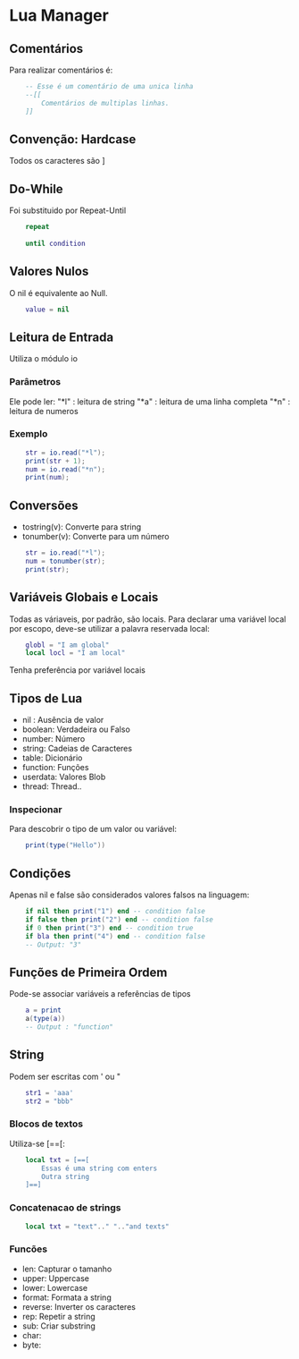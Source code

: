 # Lua Manager

## Comentários

Para realizar comentários é:

```lua
    -- Esse é um comentário de uma unica linha
    --[[
        Comentários de multiplas linhas.
    ]]
```

## Convenção: Hardcase

Todos os caracteres são ]

## Do-While

Foi substituido por Repeat-Until

```lua
    repeat
        
    until condition
```

## Valores Nulos

O nil é equivalente ao Null.

```lua
    value = nil
```

## Leitura de Entrada

Utiliza o módulo io

### Parâmetros

Ele pode ler:
 "*l" : leitura de string
 "*a" : leitura de uma linha completa
 "*n" : leitura de numeros

### Exemplo

```lua
    str = io.read("*l");
    print(str + 1);
    num = io.read("*n");
    print(num);
```

## Conversões

- tostring(v): Converte para string
- tonumber(v): Converte para um número

```lua
    str = io.read("*l");
    num = tonumber(str);
    print(str);
```

## Variáveis Globais e Locais

Todas as váriaveis, por padrão, são locais. Para declarar uma variável local por escopo, deve-se utilizar a palavra reservada local:

```lua
    globl = "I am global"
    local locl = "I am local"
```

Tenha preferência por variável locais

## Tipos de Lua

- nil : Ausência de valor
- boolean: Verdadeira ou Falso
- number: Número
- string: Cadeias de Caracteres
- table: Dicionário
- function: Funções
- userdata: Valores Blob
- thread: Thread..

### Inspecionar

Para descobrir o tipo de um valor ou variável:

```lua
    print(type("Hello"))
```

## Condições

Apenas nil e false são considerados valores falsos na linguagem:

```lua
    if nil then print("1") end -- condition false
    if false then print("2") end -- condition false
    if 0 then print("3") end -- condition true
    if bla then print("4") end -- condition false
    -- Output: "3"
```

## Funções de Primeira Ordem

Pode-se associar variáveis a referências de tipos

```lua
    a = print
    a(type(a))
    -- Output : "function"
```

## String

Podem ser escritas com ' ou "

```lua
    str1 = 'aaa'
    str2 = "bbb"
```

### Blocos de textos

Utiliza-se [==[:

```lua
    local txt = [==[
        Essas é uma string com enters
        Outra string
    ]==]
```

### Concatenacao de strings

```lua
    local txt = "text".." ".."and texts"
```

### Funcões

- len: Capturar o tamanho
- upper: Uppercase
- lower: Lowercase
- format: Formata a string
- reverse: Inverter os caracteres
- rep: Repetir a string
- sub: Criar substring
- char:
- byte:
